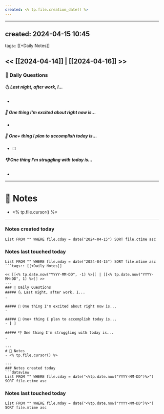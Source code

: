 ```yaml
---
created: <% tp.file.creation_date() %>
---
```

---
created: 2024-04-15 10:45
---
tags:: [[+Daily Notes]]

<< [[2024-04-14]] | [[2024-04-16]] >>
---
### 📅 Daily Questions
##### 🌜 Last night, after work, I...
- 

##### 🙌 One thing I'm excited about right now is...
- 

##### 🚀 One+ thing I plan to accomplish today is...
- [ ] 

##### 👎 One thing I'm struggling with today is...
- 

---
# 📝 Notes
- <% tp.file.cursor() %>

---
### Notes created today
```dataview
List FROM "" WHERE file.cday = date("2024-04-15") SORT file.ctime asc
```

### Notes last touched today
```dataview
List FROM "" WHERE file.mday = date("2024-04-15") SORT file.mtime asc
```tags:: [[+Daily Notes]]

<< [[<% tp.date.now("YYYY-MM-DD", -1) %>]] | [[<% tp.date.now("YYYY-MM-DD", 1) %>]] >>
---
### 📅 Daily Questions
##### 🌜 Last night, after work, I...
- 

##### 🙌 One thing I'm excited about right now is...
- 

##### 🚀 One+ thing I plan to accomplish today is...
- [ ] 

##### 👎 One thing I'm struggling with today is...
- 

---
# 📝 Notes
- <% tp.file.cursor() %>

---
### Notes created today
```dataview
List FROM "" WHERE file.cday = date("<%tp.date.now("YYYY-MM-DD")%>") SORT file.ctime asc
```

### Notes last touched today
```dataview
List FROM "" WHERE file.mday = date("<%tp.date.now("YYYY-MM-DD")%>") SORT file.mtime asc
```